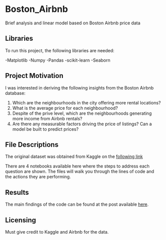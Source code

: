 # Boston_Airbnb
Brief analysis and linear model based on Boston Airbnb price data

## Libraries

To run this project, the following libraries are needed:

-Matplotlib
-Numpy
-Pandas
-scikit-learn
-Seaborn

## Project Motivation

I was interested in deriving the following insights from the Boston Airbnb database:

1. Which are the neighbourhoods in the city offering more rental locations?
2. What is the average price for each neighbourhood?
3. Despite of the prive level, which are the neighbourhoods generating more income from Airbnb rentals?
4. Are there any measurable factors driving the price of listings? Can a model be built to predict prices?

## File Descriptions

The original dataset was obtained from Kaggle on the [following link](https://www.kaggle.com/datasets/airbnb/boston)

There are 4 notebooks available here where the steps to address each question are shown. The files will walk you through the lines of code and the actions they are performing. 

## Results

The main findings of the code can be found at the post available [here](https://medium.com/@mreyes9406/how-much-will-you-make-by-renting-your-place-in-boston-6e4749f33a62).

## Licensing

Must give credit to Kaggle and Airbnb for the data.  
